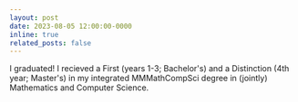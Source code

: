 ```yaml
---
layout: post
date: 2023-08-05 12:00:00-0000
inline: true
related_posts: false
---
```


I graduated! I recieved a First (years 1-3; Bachelor's) and a Distinction (4th year; Master's) in my integrated MMMathCompSci degree in (jointly) Mathematics and Computer Science.

